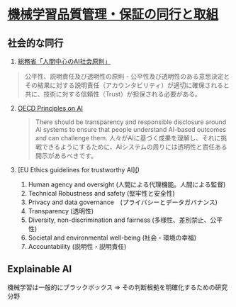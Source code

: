 # [機械学習品質管理・保証の同行と取組](https://www.slideshare.net/sfchaos/trends-and-our-activities-in-quality-management-and-assurance-of-machine-learning?utm_campaign=piqcy&utm_medium=email&utm_source=Revue%20newsletter)

## 社会的な同行

1. [総務省「人間中心のAI社会原則」](https://www.cas.go.jp/jp/seisaku/jinkouchinou/pdf/aigensoku.pdf)
  >公平性、説明責任及び透明性の原則 - 公平性及び透明性のある意思決定とその結果に対する説明責任（アカウンタビリティ）が適切に確保されると共に、技術に対する信頼性（Trust）が担保される必要がある。
2. [OECD Principles on AI](https://www.oecd.org/going-digital/ai/principles/)
   >There should be transparency and responsible disclosure around AI systems to ensure that people understand AI-based outcomes and can challenge them.
   >人々がAIに基づく成果を理解し、それに挑戦できるようにするために、AIシステムの周りには透明性と責任ある開示があるべきです。

3. [EU Ethics guidelines for trustworthy AI][(](https://ec.europa.eu/digital-single-market/en/news/ethics-guidelines-trustworthy-ai))
   1. Human agency and oversight (人間による代理機能。人間による監督)
   2. Technical Robustness and safety (堅牢性と安全性)
   3. Privacy and data governance　(プライバシーとデータガバナンス)
   4. Transparency (透明性)
   5. Diversity, non-discrimination and fairness (多様性、差別禁止、公平性)
   6. Societal and environmental well-being (社会・環境の幸福)
   7. Accountability (説明性・説明責任)

## Explainable AI

機械学習は一般的にブラックボックス => その判断根拠を明確化するための研究分野
